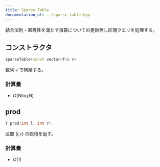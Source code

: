 ```yaml
---
title: Sparse Table
documentation_of: ../sparse_table.hpp
---
```


結合法則・冪等性を満たす演算についての更新無し区間クエリを処理する。

## コンストラクタ
```cpp
SparseTable(const vector<T>& v)
```
数列 `v` で構築する。
### 計算量
* $O(N\log N)$

## prod
```cpp
T prod(int l, int r)
```
区間 $[l, r)$ の総積を返す。
### 計算量
* $O(1)$
